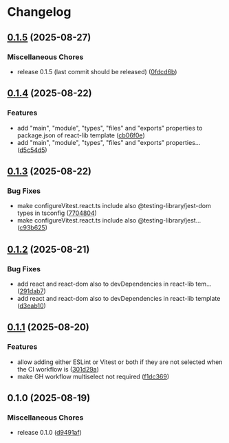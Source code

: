 # Changelog

## [0.1.5](https://github.com/jariikonen/create-project/compare/create-project-v0.1.4...create-project-v0.1.5) (2025-08-27)


### Miscellaneous Chores

* release 0.1.5 (last commit should be released) ([0fdcd6b](https://github.com/jariikonen/create-project/commit/0fdcd6ba7ef2af17220d27e048f80f1ae9877d72))

## [0.1.4](https://github.com/jariikonen/create-project/compare/create-project-v0.1.3...create-project-v0.1.4) (2025-08-22)


### Features

* add "main", "module", "types", "files" and "exports" properties to package.json of react-lib template ([cb06f0e](https://github.com/jariikonen/create-project/commit/cb06f0edaad70fea5fbafa75ff886066e1582de5))
* add "main", "module", "types", "files" and "exports" properties… ([d5c54d5](https://github.com/jariikonen/create-project/commit/d5c54d57d6c3f34e7b9a31ee50f9792e91b73979))

## [0.1.3](https://github.com/jariikonen/create-project/compare/create-project-v0.1.2...create-project-v0.1.3) (2025-08-22)


### Bug Fixes

* make configureVitest.react.ts include also @testing-library/jest-dom types in tsconfig ([7704804](https://github.com/jariikonen/create-project/commit/770480439bbb0c003ce6bfa928fbb44dc1cba1bb))
* make configureVitest.react.ts include also @testing-library/jest… ([c93b625](https://github.com/jariikonen/create-project/commit/c93b6254bfddec435cdf8fe54f592a6c63a73e08))

## [0.1.2](https://github.com/jariikonen/create-project/compare/create-project-v0.1.1...create-project-v0.1.2) (2025-08-21)


### Bug Fixes

* add react and react-dom also to devDependencies in react-lib tem… ([291dab7](https://github.com/jariikonen/create-project/commit/291dab72516682fab261a544098e0d906c2fc7ec))
* add react and react-dom also to devDependencies in react-lib template ([d3eab10](https://github.com/jariikonen/create-project/commit/d3eab105cf1efcf2bfda337f286f31579c1e1a9f))

## [0.1.1](https://github.com/jariikonen/create-project/compare/create-project-v0.1.0...create-project-v0.1.1) (2025-08-20)


### Features

* allow adding either ESLint or Vitest or both if they are not selected when the CI workflow is ([301d29a](https://github.com/jariikonen/create-project/commit/301d29a1650f60da13fd453ec2c383b67e22e369))
* make GH workflow multiselect not required ([f1dc369](https://github.com/jariikonen/create-project/commit/f1dc369a34a537486b0d5b34f1f2fa7f347e1193))

## 0.1.0 (2025-08-19)


### Miscellaneous Chores

* release 0.1.0 ([d9491af](https://github.com/jariikonen/create-project/commit/d9491af11d11b57b853768135cc6d7e22270c79a))
